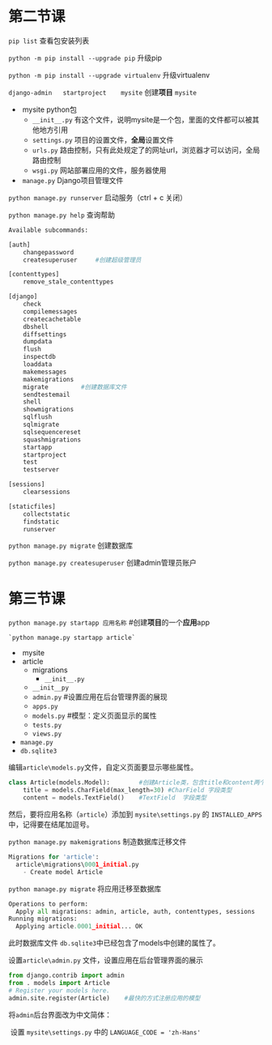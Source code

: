 # 第二节课

`pip list`	查看包安装列表

`python -m pip install --upgrade pip`	升级pip

`python -m pip install --upgrade virtualenv`	升级virtualenv

`django-admin	startproject	mysite`	创建**项目** `mysite` 

- ​	mysite                      python包
  - `__init__.py`		有这个文件，说明mysite是一个包，里面的文件都可以被其他地方引用
  - `settings.py`        项目的设置文件，**全局**设置文件
  - `urls.py`               路由控制，只有此处规定了的网址url，浏览器才可以访问，全局路由控制
  - `wsgi.py`              网站部署应用的文件，服务器使用
- ​    `manage.py`             Django项目管理文件

`python manage.py runserver`         启动服务（ctrl + c 关闭）

`python manage.py help`	查询帮助

```python
Available subcommands:

[auth]
    changepassword
    createsuperuser		#创建超级管理员

[contenttypes]
    remove_stale_contenttypes

[django]
    check
    compilemessages
    createcachetable
    dbshell
    diffsettings
    dumpdata
    flush
    inspectdb
    loaddata
    makemessages
    makemigrations
    migrate			#创建数据库文件
    sendtestemail
    shell
    showmigrations
    sqlflush
    sqlmigrate
    sqlsequencereset
    squashmigrations
    startapp
    startproject
    test
    testserver

[sessions]
    clearsessions

[staticfiles]
    collectstatic
    findstatic
    runserver
```

`python manage.py migrate`	创建数据库

`python manage.py createsuperuser`	创建admin管理员账户

# 第三节课

`python manage.py startapp 应用名称`	#创建**项目**的一个**应用**app

 	`python manage.py startapp article`

- ​	mysite
- ​    article
  - migrations
    - `__init__.py`
  - `__init__py`
  - `admin.py`             #设置应用在后台管理界面的展现
  - `apps.py`
  - `models.py`            #模型：定义页面显示的属性
  - `tests.py`
  - `views.py`
-   `manage.py`
- `db.sqlite3`

编辑`article\models.py`文件，自定义页面要显示哪些属性。

```python
class Article(models.Model):		#创建Article类，包含title和content两个属性
    title = models.CharField(max_length=30)	#CharField 字段类型
    content = models.TextField()	#TextField	字段类型
```

然后，要将应用名称（`article`）添加到 `mysite\settings.py` 的 `INSTALLED_APPS`中，记得要在结尾加逗号。

`python manage.py makemigrations`	制造数据库迁移文件

```python
Migrations for 'article':
  article\migrations\0001_initial.py
    - Create model Article
```

`python manage.py migrate`	将应用迁移至数据库

```python
Operations to perform:
  Apply all migrations: admin, article, auth, contenttypes, sessions
Running migrations:
  Applying article.0001_initial... OK
```

此时数据库文件 `db.sqlite3`中已经包含了models中创建的属性了。

设置`article\admin.py` 文件，设置应用在后台管理界面的展示

```python
from django.contrib import admin
from . models import Article
# Register your models here.
admin.site.register(Article)	#最快的方式注册应用的模型
```

将`admin`后台界面改为中文简体：

​	设置 `mysite\settings.py` 中的 `LANGUAGE_CODE = 'zh-Hans'`